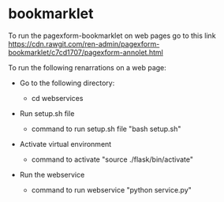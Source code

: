 # bookmarklet
To run the pagexform-bookmarklet on web pages go to this link https://cdn.rawgit.com/ren-admin/pagexform-bookmarklet/c7cd1707/pagexform-annolet.html

To run the following renarrations on a web page:
- Go to the following directory:
  - cd webservices
  
- Run setup.sh file
  - command to run setup.sh file "bash setup.sh"

- Activate virtual environment
  - command to activate "source ./flask/bin/activate"

- Run the webservice
  - command to run webservice "python service.py"
 
